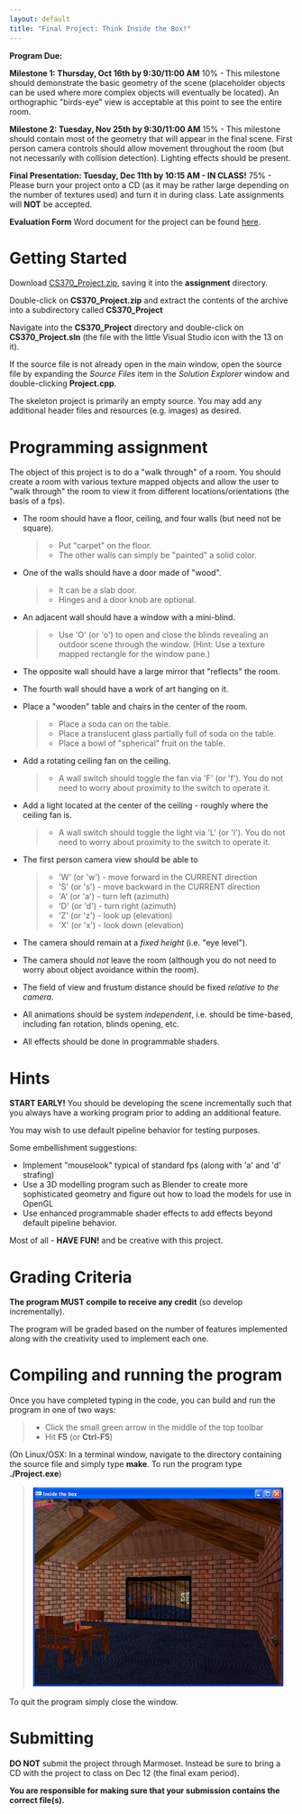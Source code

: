 ```yaml
---
layout: default
title: "Final Project: Think Inside the Box!"
---
```


**Program Due:**

**Milestone 1: Thursday, Oct 16th by 9:30/11:00 AM** 10% - This milestone should demonstrate the basic geometry of the scene (placeholder objects can be used where more complex objects will eventually be located). An orthographic "birds-eye" view is acceptable at this point to see the entire room.

**Milestone 2: Tuesday, Nov 25th by 9:30/11:00 AM** 15% - This milestone should contain most of the geometry that will appear in the final scene. First person camera controls should allow movement throughout the room (but not necessarily with collision detection). Lighting effects should be present.

**Final Presentation: Tuesday, Dec 11th by 10:15 AM - IN CLASS!** 75% - Please burn your project onto a CD (as it may be rather large depending on the number of textures used) and turn it in during class. Late assignments will **NOT** be accepted.

**Evaluation Form** Word document for the project can be found [here](CS370_Final_Project_eval.docx).

Getting Started
===============

Download [CS370\_Project.zip](src/CS370_Project.zip), saving it into the **assignment** directory.

Double-click on **CS370\_Project.zip** and extract the contents of the archive into a subdirectory called **CS370\_Project**

Navigate into the **CS370\_Project** directory and double-click on **CS370\_Project.sln** (the file with the little Visual Studio icon with the 13 on it).

If the source file is not already open in the main window, open the source file by expanding the *Source Files* item in the *Solution Explorer* window and double-clicking **Project.cpp**.

The skeleton project is primarily an empty source. You may add any additional header files and resources (e.g. images) as desired.

Programming assignment
======================

The object of this project is to do a "walk through" of a room. You should create a room with various texture mapped objects and allow the user to "walk through" the room to view it from different locations/orientations (the basis of a fps).

-   The room should have a floor, ceiling, and four walls (but need not be square).

    > -   Put "carpet" on the floor.
    > -   The other walls can simply be "painted" a solid color.

-   One of the walls should have a door made of "wood".

    > -   It can be a slab door.
    > -   Hinges and a door knob are optional.

-   An adjacent wall should have a window with a mini-blind.

    > -   Use 'O' (or 'o') to open and close the blinds revealing an outdoor scene through the window. (Hint: Use a texture mapped rectangle for the window pane.)

-   The opposite wall should have a large mirror that "reflects" the room.
-   The fourth wall should have a work of art hanging on it.
-   Place a "wooden" table and chairs in the center of the room.

    > -   Place a soda can on the table.
    > -   Place a translucent glass partially full of soda on the table.
    > -   Place a bowl of "spherical" fruit on the table.

-   Add a rotating ceiling fan on the ceiling.

    > -   A wall switch should toggle the fan via 'F' (or 'f'). You do not need to worry about proximity to the switch to operate it.

-   Add a light located at the center of the ceiling - roughly where the ceiling fan is.

    > -   A wall switch should toggle the light via 'L' (or 'l'). You do not need to worry about proximity to the switch to operate it.

-   The first person camera view should be able to

    > -   'W' (or 'w') - move forward in the CURRENT direction
    > -   'S' (or 's') - move backward in the CURRENT direction
    > -   'A' (or 'a') - turn left (azimuth)
    > -   'D' (or 'd') - turn right (azimuth)
    > -   'Z' (or 'z') - look up (elevation)
    > -   'X' (or 'x') - look down (elevation)

-   The camera should remain at a *fixed height* (i.e. "eye level").
-   The camera should *not* leave the room (although you do not need to worry about object avoidance within the room).
-   The field of view and frustum distance should be fixed *relative to the camera*.
-   All animations should be system *independent*, i.e. should be time-based, including fan rotation, blinds opening, etc.
-   All effects should be done in programmable shaders.

Hints
=====

**START EARLY!** You should be developing the scene incrementally such that you always have a working program prior to adding an additional feature.

You may wish to use default pipeline behavior for testing purposes.

Some embellishment suggestions:

-   Implement "mouselook" typical of standard fps (along with 'a' and 'd' strafing)
-   Use a 3D modelling program such as Blender to create more sophisticated geometry and figure out how to load the models for use in OpenGL
-   Use enhanced programmable shader effects to add effects beyond default pipeline behavior.

Most of all - **HAVE FUN!** and be creative with this project.

Grading Criteria
================

**The program MUST compile to receive any credit** (so develop incrementally).

The program will be graded based on the number of features implemented along with the creativity used to implement each one.

Compiling and running the program
=================================

Once you have completed typing in the code, you can build and run the program in one of two ways:

> -   Click the small green arrow in the middle of the top toolbar
> -   Hit **F5** (or **Ctrl-F5**)

(On Linux/OSX: In a terminal window, navigate to the directory containing the source file and simply type **make**. To run the program type **./Project.exe**)

> ![image](images/project/House.png)

To quit the program simply close the window.

Submitting
==========

**DO NOT** submit the project through Marmoset. Instead be sure to bring a CD with the project to class on Dec 12 (the final exam period).

**You are responsible for making sure that your submission contains the correct file(s).**

